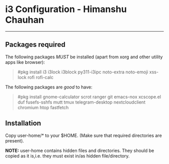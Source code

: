 # i3 Configuration - Himanshu Chauhan
-------------------------------------

## Packages required
The following packages *MUST* be installed (apart from xorg and other utility apps like browser):
> #pkg install i3 i3lock i3block py311-i3ipc noto-extra noto-emoji xss-lock rofi rofi-calc

The following packages are *good* to have:
> #pkg install gnome-calculator scrot ranger git emacs-nox xcscope.el duf fusefs-sshfs mutt tmux telegram-desktop nextcloudclient chromium htop fastfetch

## Installation
Copy user-home/* to your $HOME. (Make sure that required directories are present).

**NOTE:** user-home contains hidden files and directories. They should be copied as it is,i.e. they must exist in/as hidden file/directory.

